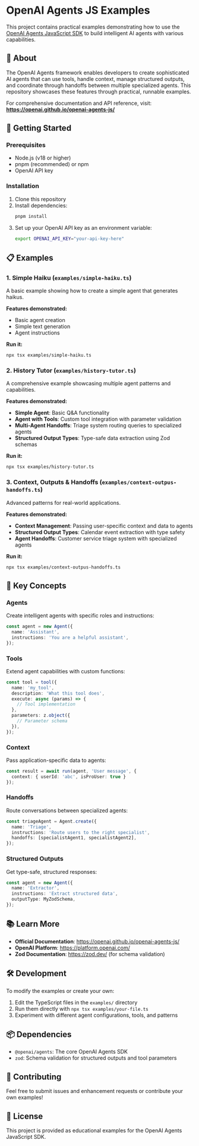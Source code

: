# OpenAI Agents JS Examples

This project contains practical examples demonstrating how to use the [OpenAI Agents JavaScript SDK](https://openai.github.io/openai-agents-js/) to build intelligent AI agents with various capabilities.

## 📖 About

The OpenAI Agents framework enables developers to create sophisticated AI agents that can use tools, handle context, manage structured outputs, and coordinate through handoffs between multiple specialized agents. This repository showcases these features through practical, runnable examples.

For comprehensive documentation and API reference, visit: **https://openai.github.io/openai-agents-js/**

## 🚀 Getting Started

### Prerequisites

- Node.js (v18 or higher)
- pnpm (recommended) or npm
- OpenAI API key

### Installation

1. Clone this repository
2. Install dependencies:
   ```bash
   pnpm install
   ```
3. Set up your OpenAI API key as an environment variable:
   ```bash
   export OPENAI_API_KEY="your-api-key-here"
   ```

## 📋 Examples

### 1. Simple Haiku (`examples/simple-haiku.ts`)

A basic example showing how to create a simple agent that generates haikus.

**Features demonstrated:**
- Basic agent creation
- Simple text generation
- Agent instructions

**Run it:**
```bash
npx tsx examples/simple-haiku.ts
```

### 2. History Tutor (`examples/history-tutor.ts`)

A comprehensive example showcasing multiple agent patterns and capabilities.

**Features demonstrated:**
- **Simple Agent**: Basic Q&A functionality
- **Agent with Tools**: Custom tool integration with parameter validation
- **Multi-Agent Handoffs**: Triage system routing queries to specialized agents
- **Structured Output Types**: Type-safe data extraction using Zod schemas

**Run it:**
```bash
npx tsx examples/history-tutor.ts
```

### 3. Context, Outputs & Handoffs (`examples/context-outpus-handoffs.ts`)

Advanced patterns for real-world applications.

**Features demonstrated:**
- **Context Management**: Passing user-specific context and data to agents
- **Structured Output Types**: Calendar event extraction with type safety
- **Agent Handoffs**: Customer service triage system with specialized agents

**Run it:**
```bash
npx tsx examples/context-outpus-handoffs.ts
```

## 🔧 Key Concepts

### Agents
Create intelligent agents with specific roles and instructions:
```typescript
const agent = new Agent({
  name: 'Assistant',
  instructions: 'You are a helpful assistant',
});
```

### Tools
Extend agent capabilities with custom functions:
```typescript
const tool = tool({
  name: 'my_tool',
  description: 'What this tool does',
  execute: async (params) => {
    // Tool implementation
  },
  parameters: z.object({
    // Parameter schema
  }),
});
```

### Context
Pass application-specific data to agents:
```typescript
const result = await run(agent, 'User message', {
  context: { userId: 'abc', isProUser: true }
});
```

### Handoffs
Route conversations between specialized agents:
```typescript
const triageAgent = Agent.create({
  name: 'Triage',
  instructions: 'Route users to the right specialist',
  handoffs: [specialistAgent1, specialistAgent2],
});
```

### Structured Outputs
Get type-safe, structured responses:
```typescript
const agent = new Agent({
  name: 'Extractor',
  instructions: 'Extract structured data',
  outputType: MyZodSchema,
});
```

## 📚 Learn More

- **Official Documentation**: https://openai.github.io/openai-agents-js/
- **OpenAI Platform**: https://platform.openai.com/
- **Zod Documentation**: https://zod.dev/ (for schema validation)

## 🛠 Development

To modify the examples or create your own:

1. Edit the TypeScript files in the `examples/` directory
2. Run them directly with `npx tsx examples/your-file.ts`
3. Experiment with different agent configurations, tools, and patterns

## 📦 Dependencies

- `@openai/agents`: The core OpenAI Agents SDK
- `zod`: Schema validation for structured outputs and tool parameters

## 🤝 Contributing

Feel free to submit issues and enhancement requests or contribute your own examples!

## 📄 License

This project is provided as educational examples for the OpenAI Agents JavaScript SDK.
